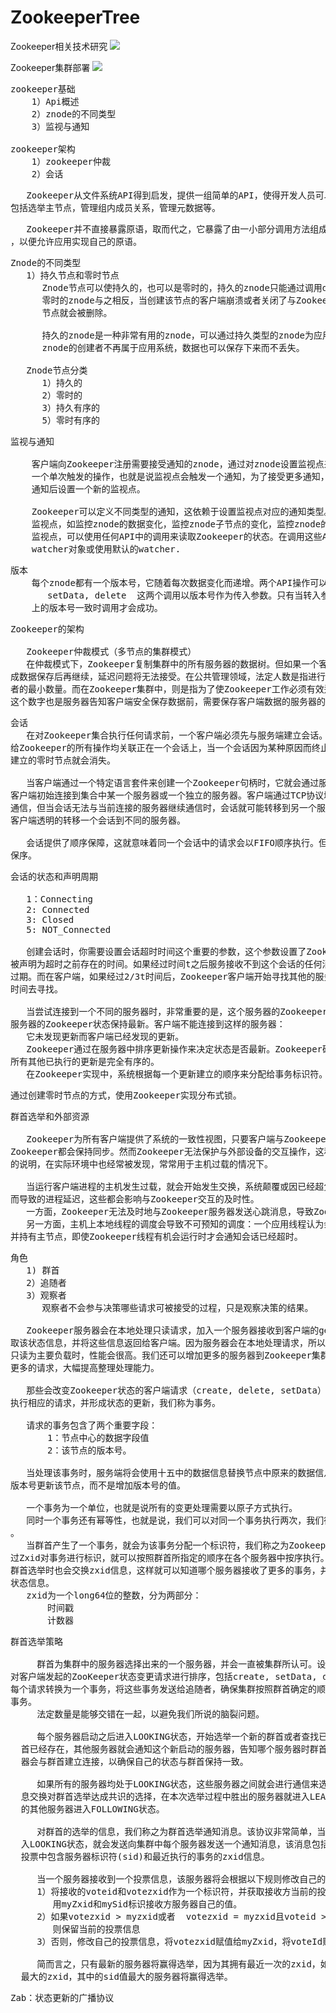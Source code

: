 # ZookeeperTree
Zookeeper相关技术研究
![](https://i.imgur.com/tJXCTBl.png)

Zookeeper集群部署
![](https://i.imgur.com/iPehjdO.png)

<pre>
zookeeper基础
    1）Api概述
    2）znode的不同类型
    3）监视与通知
	
zookeeper架构
    1）zookeeper仲裁
    2）会话
</pre>

<pre>
   Zookeeper从文件系统API得到启发，提供一组简单的API，使得开发人员可以实现通用的协作任务，
包括选举主节点，管理组内成员关系，管理元数据等。
</pre>

<pre>
   Zookeeper并不直接暴露原语，取而代之，它暴露了由一小部分调用方法组成的类似文件系统的API
，以便允许应用实现自己的原语。
</pre>

<pre>
Znode的不同类型
   1）持久节点和零时节点
      Znode节点可以使持久的，也可以是零时的，持久的znode只能通过调用delete来进行删除，
      零时的znode与之相反，当创建该节点的客户端崩溃或者关闭了与Zookeeper的连接时，这个
      节点就会被删除。
 
      持久的znode是一种非常有用的znode，可以通过持久类型的znode为应用保存一些数据，即使
      znode的创建者不再属于应用系统，数据也可以保存下来而不丢失。

   Znode节点分类
      1）持久的
      2）零时的
      3）持久有序的
      5）零时有序的
</pre>

<pre>
监视与通知

    客户端向Zookeeper注册需要接受通知的znode，通过对znode设置监视点来接受通知，监视点是
    一个单次触发的操作，也就是说监视点会触发一个通知，为了接受更多通知，客户端必须在每次
    通知后设置一个新的监视点。

    Zookeeper可以定义不同类型的通知，这依赖于设置监视点对应的通知类型。客户端可以设置多种
    监视点，如监控znode的数据变化，监控znode子节点的变化，监控znode的创建与删除，为了设置
    监视点，可以使用任何API中的调用来读取Zookeeper的状态。在调用这些API时，传入一个
    watcher对象或使用默认的watcher.
</pre>

<pre>
版本
    每个znode都有一个版本号，它随着每次数据变化而递增。两个API操作可以有条件的执行：
       setData, delete  这两个调用以版本号作为传入参数。只有当转入参数的版本号与服务器
    上的版本号一致时调用才会成功。
</pre>

<pre>
Zookeeper的架构

   Zookeeper仲裁模式（多节点的集群模式）
   在仲裁模式下，Zookeeper复制集群中的所有服务器的数据树。但如果一个客户端等待每个服务器完
成数据保存后再继续，延迟问题将无法接受。在公共管理领域，法定人数是指进行一项投票所需的立法
者的最小数量。而在Zookeeper集群中，则是指为了使Zookeeper工作必须有效运行的服务器的最小值。
这个数字也是服务器告知客户端安全保存数据前，需要保存客户端数据的服务器的最小个数。
</pre>

<pre>
会话
   在对Zookeeper集合执行任何请求前，一个客户端必须先与服务端建立会话。客户端提交
给Zookeeper的所有操作均关联正在一个会话上，当一个会话因为某种原因而终止时，在这个会话期间
建立的零时节点就会消失。

   当客户端通过一个特定语言套件来创建一个Zookeeper句柄时，它就会通过服务器建立一个会话。
客户端初始连接到集合中某一个服务器或一个独立的服务器。客户端通过TCP协议域服务器进行连接并
通信，但当会话无法与当前连接的服务器继续通信时，会话就可能转移到另一个服务器上。Zookeeper
客户端透明的转移一个会话到不同的服务器。

   会话提供了顺序保障，这就意味着同一个会话中的请求会以FIFO顺序执行。但是在多个会话之间不
保序。
</pre>

<pre>
会话的状态和声明周期

   1：Connecting
   2: Connected
   3: Closed
   5: NOT_Connected

   创建会话时，你需要设置会话超时时间这个重要的参数，这个参数设置了Zookeeper服务器允许会话
被声明为超时之前存在的时间。如果经过时间t之后服务接收不到这个会话的任何消息，服务就会声明会话
过期。而在客户端，如果经过2/3t时间后，Zookeeper客户端开始寻找其他的服务器，而此时还有t/3的
时间去寻找。

   当尝试连接到一个不同的服务器时，非常重要的是，这个服务器的Zookeeper状态要与最后连接的
服务器的Zookeeper状态保持最新。客户端不能连接到这样的服务器：
   它未发现更新而客户端已经发现的更新。
   Zookeeper通过在服务器中排序更新操作来决定状态是否最新。Zookeeper确保每一个变化相对于
所有其他已执行的更新是完全有序的。
   在Zookeeper实现中，系统根据每一个更新建立的顺序来分配给事务标识符。
</pre>

<pre>
通过创建零时节点的方式，使用Zookeeper实现分布式锁。
</pre>

<pre>
群首选举和外部资源

   Zookeeper为所有客户端提供了系统的一致性视图，只要客户端与Zookeeper进行任何交互操作，
Zookeeper都会保持同步。然而Zookeeper无法保护与外部设备的交互操作，这种缺乏保护的特殊问题
的说明，在实际环境中也经常被发现，常常用于主机过载的情况下。

   当运行客户端进程的主机发生过载，就会开始发生交换，系统颠覆或因已经超负载的主机资源的竞争
而导致的进程延迟，这些都会影响与Zookeeper交互的及时性。
   一方面，Zookeeper无法及时地与Zookeeper服务器发送心跳消息，导致Zookeeper的会话超时。
   另一方面，主机上本地线程的调度会导致不可预知的调度：一个应用线程认为会话仍处于活动状态，
并持有主节点，即使Zookeeper线程有机会运行时才会通知会话已经超时。
</pre>

<pre>
角色
   1) 群首
   2）追随者
   3）观察者
      观察者不会参与决策哪些请求可被接受的过程，只是观察决策的结果。

   Zookeeper服务器会在本地处理只读请求，加入一个服务器接收到客户端的getData请求，服务器读
取该状态信息，并将这些信息返回给客户端。因为服务器会在本地处理请求，所以Zookeeper在处理以
只读为主要负载时，性能会很高。我们还可以增加更多的服务器到Zookeeper集群中，这样就可以处理
更多的请求，大幅提高整理处理能力。

   那些会改变Zookeeper状态的客户端请求（create, delete, setData）将会被转发给群首，群首
执行相应的请求，并形成状态的更新，我们称为事务。

   请求的事务包含了两个重要字段：
       1：节点中心的数据字段值
       2：该节点的版本号。

   当处理该事务时，服务端将会使用十五中的数据信息替换节点中原来的数据信息，并会用事务中的
版本号更新该节点，而不是增加版本号的值。

   一个事务为一个单位，也就是说所有的变更处理需要以原子方式执行。
   同时一个事务还有幂等性，也就是说，我们可以对同一个事务执行两次，我们得到的结果还是一样的
。
   当群首产生了一个事务，就会为该事务分配一个标识符，我们称之为Zookeeper会话ID(zxid)，通
过Zxid对事务进行标识，就可以按照群首所指定的顺序在各个服务器中按序执行。服务器之间在进行新的
群首选举时也会交换zxid信息，这样就可以知道哪个服务器接收了更多的事务，并可以同步他们之间的
状态信息。
   zxid为一个long64位的整数，分为两部分：
       时间戳
       计数器
</pre>

<pre>
群首选举策略

     群首为集群中的服务器选择出来的一个服务器，并会一直被集群所认可。设置群首的目的是为了
对客户端发起的ZooKeeper状态变更请求进行排序，包括create, setData, delete操作，群首为
每个请求转换为一个事务，将这些事务发送给追随者，确保集群按照群首确定的顺序接收并处理这些
事务。
     法定数量是能够交错在一起，以避免我们所说的脑裂问题。

     每个服务器启动之后进入LOOKING状态，开始选举一个新的群首或者查找已经存在的群首，如果群
  首已经存在，其他服务器就会通知这个新启动的服务器，告知哪个服务器时群首，与此同时，新的服务
  器会与群首建立连接，以确保自己的状态与群首保持一致。

     如果所有的服务器均处于LOOKING状态，这些服务器之间就会进行通信来选举出一个群首，通过信
  息交换对群首选举达成共识的选择，在本次选举过程中胜出的服务器就进入LEADING状态，而集群中
  的其他服务器进入FOLLOWING状态。

     对群首的选举的信息，我们称之为群首选举通知消息。该协议非常简单，当一个服务器进
  入LOOKING状态，就会发送向集群中每个服务器发送一个通知消息，该消息包括该服务器的投票信息，
  投票中包含服务器标识符(sid)和最近执行的事务的zxid信息。
     
     当一个服务器接收到一个投票信息，该服务器将会根据以下规则修改自己的投票信息
     1）将接收的voteid和votezxid作为一个标识符，并获取接收方当前的投票中的zxid，
        用myZxid和mySid标识接收方服务器自己的值。
     2）如果votezxid > myzxid或者  votezxid = myzxid且voteid > mysid
        则保留当前的投票信息
     3）否则，修改自己的投票信息，将votezxid赋值给myZxid，将voteId赋值给mySid

     简而言之，只有最新的服务器将赢得选举，因为其拥有最近一次的zxid，如果多个服务器拥有
  最大的zxid，其中的sid值最大的服务器将赢得选举。
</pre>

<pre>
Zab：状态更新的广播协议
</pre>